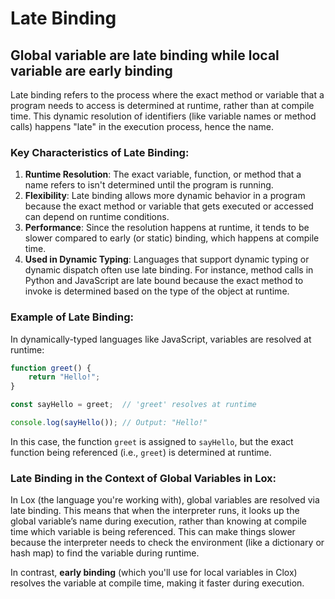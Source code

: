 # Late Binding
## Global variable are late binding while local variable are early binding
Late binding refers to the process where the exact method or variable that a program needs to access is determined at runtime, rather than at compile time. This dynamic resolution of identifiers (like variable names or method calls) happens "late" in the execution process, hence the name.

### Key Characteristics of Late Binding:
1. **Runtime Resolution**: The exact variable, function, or method that a name refers to isn't determined until the program is running.
2. **Flexibility**: Late binding allows more dynamic behavior in a program because the exact method or variable that gets executed or accessed can depend on runtime conditions.
3. **Performance**: Since the resolution happens at runtime, it tends to be slower compared to early (or static) binding, which happens at compile time.
4. **Used in Dynamic Typing**: Languages that support dynamic typing or dynamic dispatch often use late binding. For instance, method calls in Python and JavaScript are late bound because the exact method to invoke is determined based on the type of the object at runtime.

### Example of Late Binding:

In dynamically-typed languages like JavaScript, variables are resolved at runtime:

```javascript
function greet() {
    return "Hello!";
}

const sayHello = greet;  // 'greet' resolves at runtime

console.log(sayHello()); // Output: "Hello!"
```

In this case, the function `greet` is assigned to `sayHello`, but the exact function being referenced (i.e., `greet`) is determined at runtime.

### Late Binding in the Context of Global Variables in Lox:
In Lox (the language you're working with), global variables are resolved via late binding. This means that when the interpreter runs, it looks up the global variable’s name during execution, rather than knowing at compile time which variable is being referenced. This can make things slower because the interpreter needs to check the environment (like a dictionary or hash map) to find the variable during runtime.

In contrast, **early binding** (which you'll use for local variables in Clox) resolves the variable at compile time, making it faster during execution.

